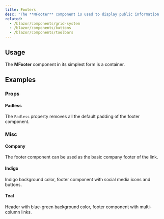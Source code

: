 ```yaml
---
title: Footers
desc: "The **MFooter** component is used to display public information that users may want to access from any page in the website."
related:
  - /blazor/components/grid-system
  - /blazor/components/buttons
  - /blazor/components/toolbars
---
```


## Usage

The **MFooter** component in its simplest form is a container.

<masa-example file="Examples.components.footers.Usage"></masa-example>

## Examples

### Props

#### Padless

The `Padless` property removes all the default padding of the footer component.

<masa-example file="Examples.components.footers.Padless"></masa-example>

### Misc

#### Company

The footer component can be used as the basic company footer of the link.

<masa-example file="Examples.components.footers.Company"></masa-example>

#### Indigo

Indigo background color, footer component with social media icons and buttons.

<masa-example file="Examples.components.footers.Indigo"></masa-example>

#### Teal

Header with blue-green background color, footer component with multi-column links.

<masa-example file="Examples.components.footers.Teal"></masa-example>

